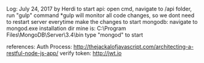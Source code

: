 Log:
July 24, 2017 by Herdi
to start api: 
open cmd, navigate to /api folder, run "gulp" command
*gulp will monitor all code changes, so we dont need to restart server everytime make the changes
to start mongodb: 
navigate to mongod.exe installation dir
mine is: C:\Program Files\MongoDB\Server\3.4\bin
type "mongod" to start

references:
Auth Process: http://thejackalofjavascript.com/architecting-a-restful-node-js-app/
verify token: http://jwt.io